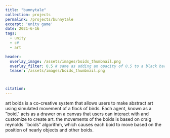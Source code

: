 ```yaml
---
title: "bunnytale"
collection: projects
permalink: /projects/bunnytale
excerpt: 'unity game'
date: 2021-6-16
tags:
  - unity
  - c#
  - art

header:
  overlay_image: /assets/images/boids_thumbnail.png
  overlay_filter: 0.5 # same as adding an opacity of 0.5 to a black background
  teaser: /assets/images/boids_thumbnail.png



citation: 
---
```


art boids is a co-creative system that allows users to make abstract art using  simulated movement of a flock of birds. Each agent, known as a "boid," acts as a drawer on a canvas that users can interact with and customize to create art. the movements of the boids is based on craig reynolds ``boids" algorithm, which causes each boid to move based on the position of nearly objects and other boids. 

<!-- ## implementation -->

 
